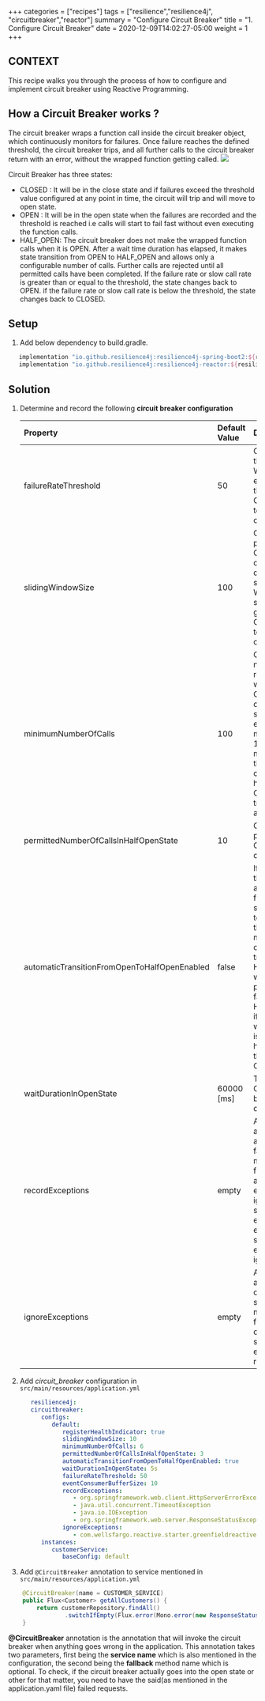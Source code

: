 +++
categories = ["recipes"]
tags = ["resilience","resilience4j", "circuitbreaker","reactor"]
summary = "Configure Circuit Breaker"
title = "1. Configure Circuit Breaker"
date = 2020-12-09T14:02:27-05:00
weight = 1
+++

## CONTEXT
This recipe walks you through the process of how to configure and implement
circuit breaker using Reactive Programming.

## How a Circuit Breaker works ?
The circuit breaker wraps a function call inside the circuit breaker object, which continuously monitors for failures. Once failure reaches the defined threshold, the circuit breaker trips,
and all further calls to the circuit breaker return with an error, without the wrapped function getting called.
![](/images/circuit-breaker-states.png)

Circuit Breaker has three states:

* CLOSED : It will be in the close state and if failures exceed the threshold value configured at any point in time, the circuit will trip
  and will move to open state.
* OPEN : It will be in the open state when the failures are recorded and the threshold is reached i.e calls will start to fail fast without even executing the function calls.
* HALF_OPEN: The circuit breaker does not make the wrapped function calls when it is OPEN. After a wait time duration has elapsed, it makes state transition from OPEN to HALF_OPEN and allows only a configurable number of calls.
  Further calls are rejected until all permitted calls have been completed. If the failure rate or slow call rate is greater than or equal
  to the threshold, the state changes back to OPEN. if the failure rate or slow call rate is below the threshold, the state changes
  back to CLOSED.
  
## Setup

1. Add below dependency to build.gradle.
   
```groovy
   implementation "io.github.resilience4j:resilience4j-spring-boot2:${resilience4jVersion}"
   implementation "io.github.resilience4j:resilience4j-reactor:${resilience4jVersion}"
```

## Solution

1. Determine and record the following **circuit breaker configuration**

   | Property        | Default Value  | Details
      | :---            |    :----   |  :---
   | failureRateThreshold | 50 | Configures the failure rate threshold in percentage. When the failure rate is equal or greater than the threshold the CircuitBreaker transitions to open and starts short-circuiting calls.
   | slidingWindowSize | 100 | Configures a threshold in percentage. The CircuitBreaker considers a call as slow when the call duration is greater than slowCallDurationThreshold When the percentage of slow calls is equal or greater the threshold, the CircuitBreaker transitions to open and starts short-circuiting calls.
   | minimumNumberOfCalls  | 100 | Configures the minimum number of calls which are required (per sliding window period) before the CircuitBreaker can calculate the error rate or slow call rate. For example, if minimumNumberOfCalls is 10, then at least 10 calls must be recorded, before the failure rate can be calculated. If only 9 calls have been recorded the CircuitBreaker will not transition to open even if all 9 calls have failed.
   | permittedNumberOfCallsInHalfOpenState | 10 | Configures the number of permitted calls when the CircuitBreaker is half open.
   | automaticTransitionFromOpenToHalfOpenEnabled | false | 	If set to true it means that the CircuitBreaker will automatically transition from open to half-open state and no call is needed to trigger the transition. A thread is created to monitor all the instances of CircuitBreakers to transition them to HALF_OPEN once waitDurationInOpenState passes. Whereas, if set to false the transition to HALF_OPEN only happens if a call is made, even after waitDurationInOpenState is passed. The advantage here is no thread monitors the state of all CircuitBreakers.
   | waitDurationInOpenState | 60000 [ms] | The time that the CircuitBreaker should wait before transitioning from open to half-open.
   | recordExceptions | empty | A list of exceptions that are recorded as a failure and thus increase the failure rate. Any exception matching or inheriting from one of the list counts as a failure, unless explicitly ignored via ignoreExceptions. If you specify a list of exceptions, all other exceptions count as a success, unless they are explicitly ignored by ignoreExceptions.
   | ignoreExceptions | empty | A list of exceptions that are ignored and neither count as a failure nor success. Any exception matching or inheriting from one of the list will not count as a failure nor success, even if the exceptions is part of recordExceptions.

2. Add _circuit_breaker_ configuration in `src/main/resources/application.yml`
   ```yaml
      resilience4j:
      circuitbreaker:
         configs:
            default:
               registerHealthIndicator: true
               slidingWindowSize: 10
               minimumNumberOfCalls: 6
               permittedNumberOfCallsInHalfOpenState: 3
               automaticTransitionFromOpenToHalfOpenEnabled: true
               waitDurationInOpenState: 5s
               failureRateThreshold: 50
               eventConsumerBufferSize: 10
               recordExceptions:
                  - org.springframework.web.client.HttpServerErrorException
                  - java.util.concurrent.TimeoutException
                  - java.io.IOException
                  - org.springframework.web.server.ResponseStatusException
               ignoreExceptions:
                  - com.wellsfargo.reactive.starter.greenfieldreactiveapplicationstarter.error.BusinessException
         instances:
            customerService:
               baseConfig: default
   ```
3. Add `@CircuitBreaker` annotation to service mentioned in `src/main/resources/application.yml`

```java
    @CircuitBreaker(name = CUSTOMER_SERVICE)
    public Flux<Customer> getAllCustomers() {
        return customerRepository.findAll()
                .switchIfEmpty(Flux.error(Mono.error(new ResponseStatusException(HttpStatus.NO_CONTENT, "Customer Not Found"))));
    }
```

**@CircuitBreaker** annotation is the annotation that will invoke the circuit breaker when anything goes wrong in the application. 
This annotation takes two parameters, first being the **service name** which is also mentioned in the configuration, the second being the **fallback** method name which is optional.
To check, if the circuit breaker actually goes into the open state or other for that matter, you need to have the said(as mentioned in the application.yaml file) failed requests.

